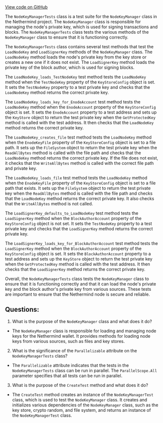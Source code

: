 [View code on GitHub](https://github.com/nethermindeth/nethermind/Nethermind.Wallet.Test/NodeKeyManagerTests.cs)

The `NodeKeyManagerTests` class is a test suite for the `NodeKeyManager` class in the Nethermind project. The `NodeKeyManager` class is responsible for managing the node's private key, which is used for signing transactions and blocks. The `NodeKeyManagerTests` class tests the various methods of the `NodeKeyManager` class to ensure that it is functioning correctly.

The `NodeKeyManagerTests` class contains several test methods that test the `LoadNodeKey` and `LoadSignerKey` methods of the `NodeKeyManager` class. The `LoadNodeKey` method loads the node's private key from the key store or creates a new one if it does not exist. The `LoadSignerKey` method loads the private key of the block author, which is used for signing blocks.

The `LoadNodeKey_loads_TestNodeKey` test method tests the `LoadNodeKey` method when the `TestNodeKey` property of the `KeyStoreConfig` object is set. It sets the `TestNodeKey` property to a test private key and checks that the `LoadNodeKey` method returns the correct private key.

The `LoadNodeKey_loads_key_for_EnodeAccount` test method tests the `LoadNodeKey` method when the `EnodeAccount` property of the `KeyStoreConfig` object is set. It sets the `EnodeAccount` property to a test address and sets up the `KeyStore` object to return the test private key when the `GetProtectedKey` method is called with the test address. It then checks that the `LoadNodeKey` method returns the correct private key.

The `LoadNodeKey_creates_file` test method tests the `LoadNodeKey` method when the `EnodeKeyFile` property of the `KeyStoreConfig` object is set to a file path. It sets up the `FileSystem` object to return the test private key when the `ReadAllBytes` method is called with the file path and checks that the `LoadNodeKey` method returns the correct private key. If the file does not exist, it checks that the `WriteAllBytes` method is called with the correct file path and private key.

The `LoadNodeKey_loads_file` test method tests the `LoadNodeKey` method when the `EnodeKeyFile` property of the `KeyStoreConfig` object is set to a file path that exists. It sets up the `FileSystem` object to return the test private key when the `ReadAllBytes` method is called with the file path and checks that the `LoadNodeKey` method returns the correct private key. It also checks that the `WriteAllBytes` method is not called.

The `LoadSignerKey_defaults_to_LoadNodeKey` test method tests the `LoadSignerKey` method when the `BlockAuthorAccount` property of the `KeyStoreConfig` object is not set. It sets the `TestNodeKey` property to a test private key and checks that the `LoadSignerKey` method returns the correct private key.

The `LoadSignerKey_loads_key_for_BlockAuthorAccount` test method tests the `LoadSignerKey` method when the `BlockAuthorAccount` property of the `KeyStoreConfig` object is set. It sets the `BlockAuthorAccount` property to a test address and sets up the `KeyStore` object to return the test private key when the `GetProtectedKey` method is called with the test address. It then checks that the `LoadSignerKey` method returns the correct private key.

Overall, the `NodeKeyManagerTests` class tests the `NodeKeyManager` class to ensure that it is functioning correctly and that it can load the node's private key and the block author's private key from various sources. These tests are important to ensure that the Nethermind node is secure and reliable.
## Questions: 
 1. What is the purpose of the `NodeKeyManager` class and what does it do?
- The `NodeKeyManager` class is responsible for loading and managing node keys for the Nethermind wallet. It provides methods for loading node keys from various sources, such as files and key stores.

2. What is the significance of the `Parallelizable` attribute on the `NodeKeyManagerTests` class?
- The `Parallelizable` attribute indicates that the tests in the `NodeKeyManagerTests` class can be run in parallel. The `ParallelScope.All` parameter specifies that all tests can be run in parallel.

3. What is the purpose of the `CreateTest` method and what does it do?
- The `CreateTest` method creates an instance of the `NodeKeyManagerTest` class, which is used to test the `NodeKeyManager` class. It creates and initializes various dependencies of the `NodeKeyManager` class, such as the key store, crypto random, and file system, and returns an instance of the `NodeKeyManagerTest` class.